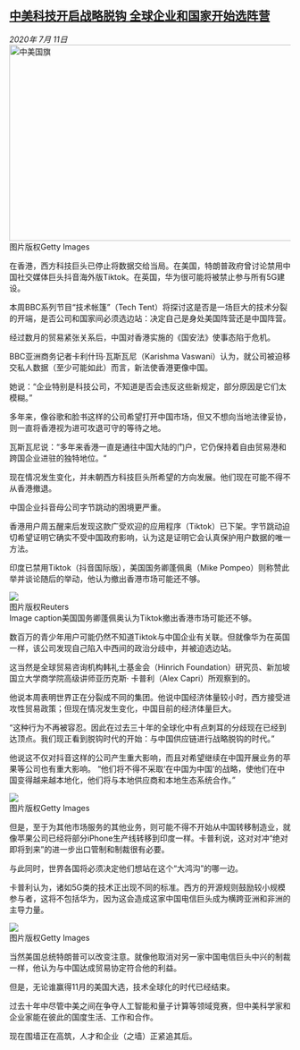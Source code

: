 <!--1594464402000-->
[中美科技开启战略脱钩 全球企业和国家开始选阵营](http://www.bbc.com/zhongwen/simp/chinese-news-53372870)
------

<div><i>2020年 7月 11日</i></div><div><div class="story-body__inner" property="articleBody"><div class="media-landscape no-caption full-width lead"><span class="image-and-copyright-container"><img class="js-image-replace" alt="中美国旗" src="https://images.weserv.nl/?url=ichef.bbci.co.uk/news/640/cpsprodpb/D843/production/_113336355_53372870.jpg" width="624" height="351"><span class="off-screen">图片版权</span><span class="story-image-copyright">Getty Images</span></span></div><p class="story-body__introduction">在香港，西方科技巨头已停止将数据交给当局。在美国，特朗普政府曾讨论禁用中国社交媒体巨头抖音海外版Tiktok。在英国，华为很可能将被禁止参与所有5G建设。</p><div id="bbccom_mpu_3" class="bbccom_slot mpu-ad" aria-hidden="true"><div class="bbccom_advert"></div></div><p>本周BBC系列节目“技术帐篷”（Tech Tent）将探讨这是否是一场巨大的技术分裂的开端，是否公司和国家间必须选边站：决定自己是身处美国阵营还是中国阵营。</p><p>经过数月的贸易紧张关系后，中国对香港实施的《国安法》使事态陷于危机。</p><div id="bbccom_mpu_1_2" class="bbccom_slot mpu-ad" aria-hidden="true"><div class="bbccom_advert"></div></div><p>BBC亚洲商务记者卡利什玛·瓦斯瓦尼（Karishma Vaswani）认为，就公司被迫移交私人数据（至少可能如此）而言，新法使香港更像中国。</p><p>她说：“企业特别是科技公司，不知道是否会违反这些新规定，部分原因是它们太模糊。”</p><p>多年来，像谷歌和脸书这样的公司希望打开中国市场，但又不想向当地法律妥协，则一直将香港视为进可攻退可守的等待之地。</p><p>瓦斯瓦尼说：“多年来香港一直是通往中国大陆的门户，它仍保持着自由贸易港和跨国企业进驻的独特地位。“</p><p>现在情况发生变化，并未朝西方科技巨头所希望的方向发展。他们现在可能不得不从香港撤退。</p><p>中国企业抖音母公司字节跳动的困境更严重。</p><p>香港用户周五醒来后发现这款广受欢迎的应用程序（Tiktok）已下架。字节跳动迫切希望证明它确实不受中国政府影响，认为这是证明它会认真保护用户数据的唯一方法。</p><p>印度已禁用Tiktok（抖音国际版），美国国务卿蓬佩奥（Mike Pompeo）则称赞此举并谈论随后的举动，他认为撤出香港市场可能还不够。</p><div class="media-landscape has-caption full-width"><span class="image-and-copyright-container"><img src="https://images.weserv.nl/?url=ichef.bbci.co.uk/news/640/cpsprodpb/FF53/production/_113336356_53372870.jpg"><br><span class="off-screen">图片版权</span><span class="story-image-copyright">Reuters</span></span><figcaption class="media-caption"><span class="off-screen">Image caption</span><span class="media-caption__text">美国国务卿蓬佩奥认为Tiktok撤出香港市场可能还不够。</span></figcaption></div><p>数百万的青少年用户可能仍然不知道Tiktok与中国企业有关联。但就像华为在英国一样，该公司发现自己陷入中西间的政治分歧中，并被迫选边站。</p><p>这当然是全球贸易咨询机构韩礼士基金会（Hinrich Foundation）研究员、新加坡国立大学商学院高级讲师亚历克斯· 卡普利（Alex Capri）所观察到的。</p><p>他说本周表明世界正在分裂成不同的集团。他说中国经济体量较小时，西方接受进攻性贸易政策；但现在情况发生变化，中国目前的经济体量巨大。</p><p>“这种行为不再被容忍。因此在过去三十年的全球化中有点刺耳的分歧现在已经到达顶点。我们现正看到脱钩时代的开始：与中国供应链进行战略脱钩的时代。”</p><p>他说这不仅对抖音这样的公司产生重大影响，而且对希望继续在中国开展业务的苹果等公司也有重大影响。 “他们将不得不采取‘在中国为中国’的战略，使他们在中国变得越来越本地化，他们将与本地供应商和本地生态系统合作。”</p><div class="media-landscape no-caption full-width"><span class="image-and-copyright-container"><img src="https://images.weserv.nl/?url=ichef.bbci.co.uk/news/640/cpsprodpb/18250/production/_101569889_gettyimages-862290790.jpg"><br><span class="off-screen">图片版权</span><span class="story-image-copyright">Getty Images</span></span></div><p>但是，至于为其他市场服务的其他业务，则可能不得不开始从中国转移制造业，就像苹果公司已经将部分iPhone生产线转移到印度一样。卡普利说，这对对冲“绝对即将到来”的进一步出口管制和制裁很有必要。</p><p>与此同时，世界各国将必须决定他们想站在这个“大鸿沟”的哪一边。</p><p>卡普利认为，诸如5G类的技术正出现不同的标准。西方的开源规则鼓励较小规模参与者，这将不包括华为，因为这会造成这家中国电信巨头成为横跨亚洲和非洲的主导力量。</p><div class="media-landscape no-caption full-width"><span class="image-and-copyright-container"><img src="https://images.weserv.nl/?url=ichef.bbci.co.uk/news/640/cpsprodpb/12377/production/_112551647_e273dea4-30c2-41dc-a8ab-f3842e4a8c3f.jpg"><br><span class="off-screen">图片版权</span><span class="story-image-copyright">Getty Images</span></span></div><p>当然美国总统特朗普可以改变注意。就像他取消对另一家中国电信巨头中兴的制裁一样，他认为与中国达成贸易协定符合他的利益。</p><p>但是，无论谁赢得11月的美国大选，技术全球化的时代已经结束。</p><p>过去十年中尽管中美之间在争夺人工智能和量子计算等领域竞赛，但中美科学家和企业家能在彼此的国度生活、工作和合作。</p><p>现在围墙正在高筑，人才和企业（之墙）正紧追其后。</p></div></div>

